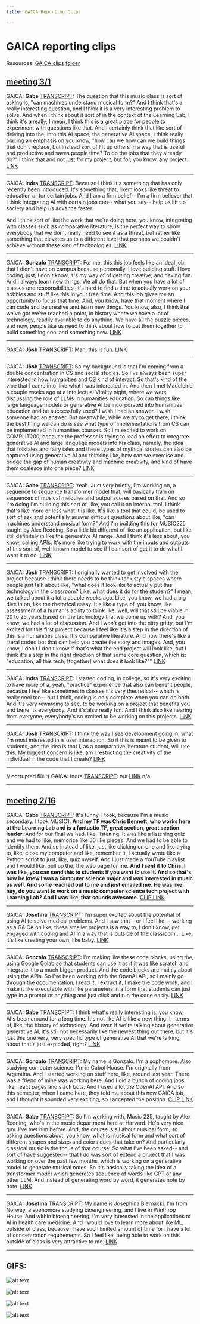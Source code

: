 ```yaml
---
title: GAICA Reporting Clips

---
```


# GAICA reporting clips

Resources: 
[GAICA clips folder](https://drive.google.com/drive/u/0/folders/1dntwbBIcM42aNtV0bHSuFu2YFmD_DJua)


## [meeting 3/1](https://drive.google.com/drive/u/0/folders/1CJIMHN1nunkMhykhz6SK0dWAMqub_aB-) 


GAICA: **Gabe**
[TRANSCRIPT](https://drive.google.com/file/d/1-wZeU4fMoZGhZwFh9Spw2ag_xp6rA0IX/view?usp=drive_link): The question that this music class is sort of asking is, "can machines understand musical form?" And I think that's a really interesting question, and I think it is a very interesting problem to solve. And when I think about it sort of in the context of the Learning Lab, I think it's a really, I mean, I think this is a great place for people to experiment with questions like that. And I certainly think that like sort of delving into the, into this AI space, the generative AI space, I think really placing an emphasis on you know, "how can we how can we build things that don't replace, but instead sort of lift up others in a way that is useful and productive and saves people time? To do the jobs that they already do?" I think that and not just for my project, but for, you know, any project.
[LINK](https://drive.google.com/file/d/1pQJUqE7C6A4TO1nIJXL0rCFVZojLF9q_/view?usp=drive_link)

---

GAICA: **Indra**
[TRANSCRIPT](https://drive.google.com/file/d/1OTP8ejle8NXwTb0HPB0BI3LBcMqGSjjw/view?usp=drive_link): Because I think it's something that has only recently been introduced. It's something that, likem looks like threat to education or for certain jobs. And I am a firm belief-- I'm a firm believer that I think integrating AI with certain jobs can-- what you say--  help us lift up society and help us advance faster.

And I think sort of like the work that we're doing here, you know, integrating with classes such as comparative literature, is the perfect way to show everybody that we don't really need to see it as a threat, but rather like something that elevates us to a different level that perhaps we couldn't achieve without these kind of technologies.
[LINK](https://drive.google.com/file/d/12iPmPYATot_2q_JueP9k-vW-kSIkpmPJ/view?usp=drive_link)

---

GAICA: **Gonzalo**
[TRANSCRIPT](https://drive.google.com/file/d/1ibxUCoU1AjxR8b8KYf4sdd3w3p1MUKRk/view?usp=drive_link): For me, this this job feels like an ideal job that I didn't have on campus because personally, I love building stuff. I love coding, just, I don't know, it's my way of of getting creative, and having fun. And I always learn new things. We all do that. But when you have a lot of classes and responsibilities, it's hard to find a time to actually work on your hobbies and stuff like this in your free time. And this job gives me an opportunity to focus that time. And, you know, have that moment where I can code and be creative and learn new things. You know, also, I think that we've got we've reached a point, in history where we have a lot of technology, readily available to do anything. We have all the puzzle pieces, and now, people like us need to think about how to put them together to build something cool and something new.
[LINK](https://drive.google.com/file/d/1WFvaShEXrZjT4lXBU7Kxfy7HCB6fQXAO/view?usp=drive_link)

---

GAICA: **Jōsh**
[TRANSCRIPT](https://drive.google.com/file/d/1QE4Q-euDVxyeFrBMKSRfdX58g7NfEUON/view?usp=drive_link): Man, this is fun.
[LINK](https://drive.google.com/file/d/1fyK-8OAFtFeTNwNw9YbC-EwNAWqB5tc5/view?usp=drive_link)

---

GAICA: **Jōsh**
[TRANSCRIPT](https://drive.google.com/file/d/1nRp_AyNO37b0XmI5Yg7UGeK3tAUCPYiB/view?usp=drive_link): So my background is that I'm coming from a double concentration in CS and social studies. So I've always been super interested in how humanities and CS kind of interact. So that's kind of the vibe that I came into, like what I was interested in. And then I met Madeleine a couple weeks ago at a Intellectual Vitality night, where we were discussing the role of LLMs in humanities education. So can things like large language models or generative AI be incorporated into humanities education and be successfully used? I wish I had an answer. I wish someone had an answer. But meanwhile, while we try to get there, I think the best thing we can do is see what type of implementations from CS can be implemented in humanities courses. So I'm excited to work on COMPLIT200, because the professor is trying to lead an effort to integrate generative AI and large language models into his class, namely, the idea that folktales and fairy tales and these types of mythical stories can also be captured using generative AI and thinking like, how can we exercise and bridge the gap of human creativity and machine creativity, and kind of have them coalesce into one piece?
[LINK](https://drive.google.com/file/d/1FGFrxtu9pkWswOz9o4vE3GHNLAIdV_KJ/view?usp=drive_link)

---

GAICA: **Gabe**
[TRANSCRIPT](https://drive.google.com/file/d/1gl5U-Tbfgag_XnqB1jNu4OGiBcpRrzjv/view?usp=drive_link): Yeah. Just very briefly, I'm working on, a sequence to sequence transformer model that, will basically train on sequences of musical melodies and output scores based on that. And so I'm doing I'm building this sort of, like, you call it an internal tool. I think that's like more or less what it is like. It's like a tool that could, be used to sort of ask and potentially answer difficult questions about like, "can machines understand musical form?" And I'm building this for MUSIC225 taught by Alex Redding. So a little bit different of like an application, but like still definitely in like the generative AI range. And I think it's less about, you know, calling APIs. It's more like trying to work with the inputs and outputs of this sort of, well known model to see if I can sort of get it to do what I want it to do.
[LINK](https://drive.google.com/file/d/1k1kee6InVT7OwjpR04mGdJy0tA0wmWmj/view?usp=drive_link)


---

GAICA: **Jōsh**
[TRANSCRIPT](https://drive.google.com/file/d/1sMtAn_oZp-KzZASDu1_J29Ajsrz3miYN/view?usp=drive_link): I originally wanted to get involved with the project because I think there needs to be think tank style spaces where people just talk about like, "what does it look like to actually put this technology in the classroom? Like, what does it do for the student?" I mean, we talked about it a lot a couple weeks ago. Like, you know, we had a big dive in on, like the rhetorical essay. It's like a type of, you know, like assessment of a human's ability to think like, well, will that still be viable in 20 to 25 years based on the technology that we come up with? And, you know, we had a lot of discussion. And I won't get into the nitty gritty, but I'm excited for this first project because I feel like it's a step in the direction of this is a humanities class. It's comparative literature. And now there's like a literal coded bot that can help you create the story and images. And, you know, I don't I don't know if that's what the end project will look like, but I think it's a step in the right direction of that same core question, which is: "education, all this tech; [together] what does it look like?""
[LINK](https://drive.google.com/file/d/1RBpC3aM4MxKKIFGSQql7Wfr7b_lhUW48/view?usp=drive_link)

---

GAICA: **Indra**
[TRANSCRIPT](https://drive.google.com/file/d/1P1TDal2Q05RqfhHKCf00IMoO5H3Dual4/view?usp=drive_link): I started coding, in college, so it's very exciting to have more of a, yeah, "practice" experience that also can benefit people, because I feel like sometimes in classes it's very theoretical-- which is really cool too-- but I think, coding is only complete when you can do both. And it's very rewarding to see, to be working on a project that benefits you and benefits everybody. And it's also really fun. And I think also like hearing from everyone, everybody's so excited to be working on this projects.
[LINK](https://drive.google.com/file/d/1DTgOSd3vklQj9rcLIrRjxxqn2HRXute3/view?usp=drive_link)

---


GAICA: **Jōsh**
[TRANSCRIPT](https://drive.google.com/file/d/19qWOrhL-hBgIExjOzGDe2CNBd8YXcJN2/view?usp=drive_link):
I think the way I see development going in, what I'm most interested in is user interaction. So if this is meant to be given to students, and the idea is that I, as a comparative literature student, will use this. My biggest concern is like, am I restricting the creativity of the individual in the code that I create?
[LINK](https://drive.google.com/file/d/1iuJQ0lsLkNeov_Ei1gJlV2GPMlcEojj1/view?usp=drive_link)

---

// corrupted file :( 
GAICA: Indra
[TRANSCRIPT](): n/a 
[LINK]() n/a 

---

## [meeting 2/16](https://drive.google.com/drive/u/0/folders/1YOsOy1W0_QBkupyXUWkPJakdVOhdImTC)


GAICA: **Gabe**
[TRANSCRIPT](https://drive.google.com/file/d/1H7n6TnQOgdL0o75u5_7UxdrFBQ8ynWYs/view?usp=drive_link): It's funny, I took, because I'm a music secondary. I took MUSIC1. **And my TF was Chris Bennett, who works here at the Learning Lab and is a fantastic TF, great section, great section leader.** And for our final we had, like, listening. It was like a listening quiz and we had to like, memorize like 50 like pieces. And we had to be able to identify them. And so instead of like, just like clicking on one and like trying to, like, close my computer and like, remember it, I actually wrote like a Python script to just, like, quiz myself. And I just made a YouTube playlist and I would like, pull up the, the web page for me. **And I sent it to Chris. I was like, you can send this to students if you want to use it. And so that's how he knew I was a computer science major and was interested in music as well. And so he reached out to me and just emailed me. He was like, hey, do you want to work on a music computer science tech project with Learning Lab? And I was like, that sounds awesome.**
[CLIP LINK](https://drive.google.com/file/d/1PvaXAnJCPj4SAYkTGrqkktnDWyWg3pci/view?usp=drive_link)

--- 

GAICA: **Josefina**
[TRANSCRIPT](https://drive.google.com/file/d/1psoY72_c5aV9XStpGkFhUZKXl3-pjNaR/view?usp=drive_link): I'm super excited about the potential of using AI to solve medical problems. And I saw that-- or I feel like -- working as a GAICA on like, these smaller projects is a way to, I don't know, get engaged with coding and AI in a way that is outside of the classroom... Like, it's like creating your own, like baby.
[LINK](https://drive.google.com/file/d/17vJZWf0ThR2JmneYUJbxJNksbGzIe3WG/view?usp=drive_link)

---
GAICA: **Gonzalo**
[TRANSCRIPT](https://drive.google.com/file/d/1urPo8ZpRZjdehWTM28KEENkzlab1Airu/view?usp=drive_link): I'm making like these code blocks, using the, using Google Colab so that students can use it as if it was like scratch and integrate it to a much bigger product. And the code blocks are mainly about using the APIs. So I've been working with the OpenAI API, so I mainly go through the documentation, I read it, I extract it, I make the code work, and I make it like executable with like parameters in a form that students can just type in a prompt or anything and just click and run the code easily.
[LINK](https://drive.google.com/file/d/1zQ6ELfwkl5GGguLVlErfixCMIRo3tATl/view?usp=drive_link)

---

GAICA: **Gabe**
[TRANSCRIPT](https://drive.google.com/file/d/1buvrfgDSum-092KSnbpYacxd12t8b3Xt/view?usp=drive_link): I think what's really interesting is, you know, AI's been around for a long time. It's not like AI is like a new thing. In terms of, like, the history of technology. And even if we're talking about generative generative AI, it's still not necessarily like the newest thing out there, but it's just this one very, very specific type of generative AI that we're talking about that's just exploded, right?
[LINK](https://drive.google.com/file/d/1sTx47KmTmF-5OK9Emgw5QQTe74VeqGyT/view?usp=drive_link)

---

GAICA: **Gonzalo**
[TRANSCRIPT](https://drive.google.com/file/d/1NyG81V76tdxP8wfXEkOQWRozNsk2tI0a/view?usp=drive_link): My name is Gonzalo. I'm a sophomore. Also studying computer science. I'm in Cabot House. I'm originally from Argentina. And I started working on stuff here, like, around last year. There was a friend of mine was working here. And I did a bunch of coding jobs like, react pages and slack bots. And I used a lot the OpenAI API. And so this semester, when I came here, they told me about this new GAICA job, and I thought it sounded very exciting, so I accepted the position. 
[CLIP LINK](https://drive.google.com/file/d/18MmafdvGa_J92ycXkyu3AdR_2nR3IZkk/view?usp=drive_link)

---


GAICA: **Gabe**
[TRANSCRIPT](https://drive.google.com/file/d/1A6JXc-qezySTtI2kdena_EolQ9EaqfaF/view?usp=drive_link): So I'm working with, Music 225, taught by Alex Redding, who's in the music department here at Harvard. He's very nice guy. I've met him before. And, the course is all about musical form, so asking questions about, you know, what is musical form and what sort of different shapes and sizes and colors does that take on? And particularly classical music is the focus of that course. So what I've been asked-- and sort of have suggested-- that I do was sort of extend a project that I was working on over the past few months, which is working on a generative model to generate musical notes. So it's basically taking the idea of a transformer model which generates sequence of words like GPT or any other LLM. And instead of generating word by word, it generates note by note.
[LINK](https://drive.google.com/file/d/1PGqcN32U3-jMF8pHURgbt7v0qZ8msOdA/view?usp=drive_link)


---

GAICA: **Josefina**
[TRANSCRIPT](https://drive.google.com/file/d/1bIrNgoMuxRjgMchnr3hLg-DtU9aB52ab/view?usp=drive_link): My name is Josephina Biernacki. I'm from Norway, a sophomore studying bioengineering, and I live in Winthrop House. And within bioengineering, I'm very interested in the applications of AI in health care medicine. And I would love to learn more about like ML, outside of class, because I have such limited amount of time for I have a lot of concentration requirements. So I feel like, being able to work on this outside of class is very attractive to me.
[LINK](https://drive.google.com/file/d/1BDFDQh1jKOThgFdMZqSShboa5BeKgiQC/view?usp=drive_link)

---

## GIFS: 


![alt text](https://files.slack.com/files-pri/T0HTW3H0V-F073F5J72BU/screen_recording_may_13.gif?pub_secret=24e9908ae6)


![alt text](https://files.slack.com/files-pri/T0HTW3H0V-F073HLWSYKW/screen_recording_may_13__1_.gif?pub_secret=4450fb00c1)


![alt text](https://files.slack.com/files-pri/T0HTW3H0V-F073TU5618R/screen_recording_may_13__2_.gif?pub_secret=88eddee3ea)


![alt text](https://files.slack.com/files-pri/T0HTW3H0V-F073TUN4K6D/screen_recording_may_13__4_.gif?pub_secret=86dbf4ba4f)